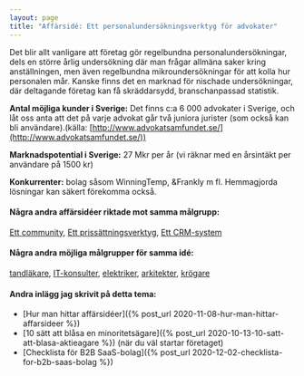```yaml
---
layout: page
title: "Affärsidé: Ett personalundersökningsverktyg för advokater"
---
```

Det blir allt vanligare att företag gör regelbundna personalundersökningar, dels en större årlig undersökning där man frågar allmäna saker kring anställningen, men även regelbundna mikroundersökningar för att kolla hur personalen mår. Kanske finns det en marknad för nischade undersökningar, där deltagande företag kan få skräddarsydd, branschanpassad statistik.

**Antal möjliga kunder i Sverige:** Det finns c:a 6 000 advokater i Sverige, och låt oss anta att det på varje advokat går två juniora jurister (som också kan bli användare).(källa: [http://www.advokatsamfundet.se/](http://www.advokatsamfundet.se/))

**Marknadspotential i Sverige:** 27 Mkr per år (vi räknar med en årsintäkt per användare på 1500 kr)

**Konkurrenter:** bolag såsom WinningTemp, &Frankly m fl. Hemmagjorda lösningar kan säkert förekomma också.

#### Några andra affärsidéer riktade mot samma målgrupp:
[Ett community](/affarsideer/ett-community-for-advokater/), [Ett prissättningsverktyg](/affarsideer/ett-prissattningsverktyg-for-advokater/), [Ett CRM-system](/affarsideer/ett-crm-system-for-advokater/)


#### Några andra möjliga målgrupper för samma idé:
[tandläkare](/affarsideer/ett-personalundersokningsverktyg-for-tandlakare/), [IT-konsulter](/affarsideer/ett-personalundersokningsverktyg-for-it-konsulter/), [elektriker](/affarsideer/ett-personalundersokningsverktyg-for-elektriker/), [arkitekter](/affarsideer/ett-personalundersokningsverktyg-for-arkitekter/), [krögare](/affarsideer/ett-personalundersokningsverktyg-for-krogare/)

#### Andra inlägg jag skrivit på detta tema:
- [Hur man hittar affärsidéer]({% post_url 2020-11-08-hur-man-hittar-affarsideer %})
- [10 sätt att blåsa en minoritetsägare]({% post_url 2020-10-13-10-satt-att-blasa-aktieagare %}) (när du väl startar företaget)
- [Checklista för B2B SaaS-bolag]({% post_url 2020-12-02-checklista-for-b2b-saas-bolag %})

